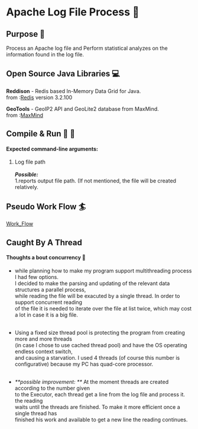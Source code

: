# Apache Log File Process :page_facing_up:

## Purpose :dart:
Process an Apache log file and Perform statistical analyzes on the information found in the log file.

## Open Source Java Libraries :computer:
**Reddison** - Redis based In-Memory Data Grid for Java. <br />
from :[Redis](https://github.com/MicrosoftArchive/redis/releases) version 3.2.100

**GeoTools** - GeoIP2 API and GeoLite2 database from MaxMind. <br />
from :[MaxMind](https://www.maxmind.com/en/home?gclid=CjwKCAjwuqfoBRAEEiwAZErCsjaLrhOjFW3PlBOJ_QoGmwfnAVpeeaujecSD4q0cy_vTZtlTqHA0uBoCVYoQAvD_BwE&rId=google)

## Compile & Run :running: :walking:
#### Expected command-line arguments:
1. Log file path<br /><br />
_**Possible:**_<br />
1.reports output file path. (If not mentioned, the file will be created relatively.

## Pseudo Work Flow :surfer:
[Work_Flow](PseudoWorkFlow.pdf)

## Caught By A Thread
#### Thoughts a bout concurrency :thought_balloon:

* while planning how to make my program support multithreading process I had few options.<br />
I decided to make the parsing and updating of the relevant data structures a parallel process, <br />
while reading the file will be exacuted by a single thread. In order to support concurrent reading <br />
of the file it is needed to iterate over the file at list twice, which may cost a lot in case it is a big file.<br /><br />

* Using a fixed size thread pool is protecting the program from creating more and more threads<br />
(in case I chose to use cached thread pool) and have the OS operating endless context switch,<br />
and causing a starvation. I used 4 threads (of course this number is configurative) because my PC has quad-core processor.<br /><br />

* _**possible improvement: **_ At the moment threads are created according to the number given<br />
to the Executor, each thread get a line from the log file and process it. the reading <br />
waits until the threads are finished. To make it more efficient once a single thread has<br />
finished his work and available to get a new line the reading continues.



